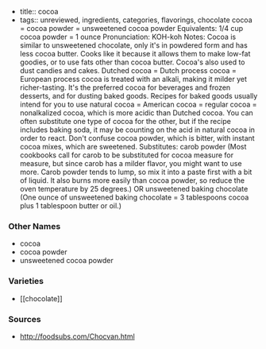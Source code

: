 - title:: cocoa
- tags:: unreviewed, ingredients, categories, flavorings, chocolate
cocoa = cocoa powder = unsweetened cocoa powder Equivalents: 1/4 cup cocoa powder = 1 ounce Pronunciation: KOH-koh Notes: Cocoa is similar to unsweetened chocolate, only it's in powdered form and has less cocoa butter. Cooks like it because it allows them to make low-fat goodies, or to use fats other than cocoa butter. Cocoa's also used to dust candies and cakes. Dutched cocoa = Dutch process cocoa = European process cocoa is treated with an alkali, making it milder yet richer-tasting. It's the preferred cocoa for beverages and frozen desserts, and for dusting baked goods. Recipes for baked goods usually intend for you to use natural cocoa = American cocoa = regular cocoa = nonalkalized cocoa, which is more acidic than Dutched cocoa. You can often substitute one type of cocoa for the other, but if the recipe includes baking soda, it may be counting on the acid in natural cocoa in order to react. Don't confuse cocoa powder, which is bitter, with instant cocoa mixes, which are sweetened. Substitutes: carob powder (Most cookbooks call for carob to be substituted for cocoa measure for measure, but since carob has a milder flavor, you might want to use more. Carob powder tends to lump, so mix it into a paste first with a bit of liquid. It also burns more easily than cocoa powder, so reduce the oven temperature by 25 degrees.) OR unsweetened baking chocolate (One ounce of unsweetened baking chocolate = 3 tablespoons cocoa plus 1 tablespoon butter or oil.)

### Other Names

* cocoa
* cocoa powder
* unsweetened cocoa powder

### Varieties

* [[chocolate]]

### Sources
* http://foodsubs.com/Chocvan.html
